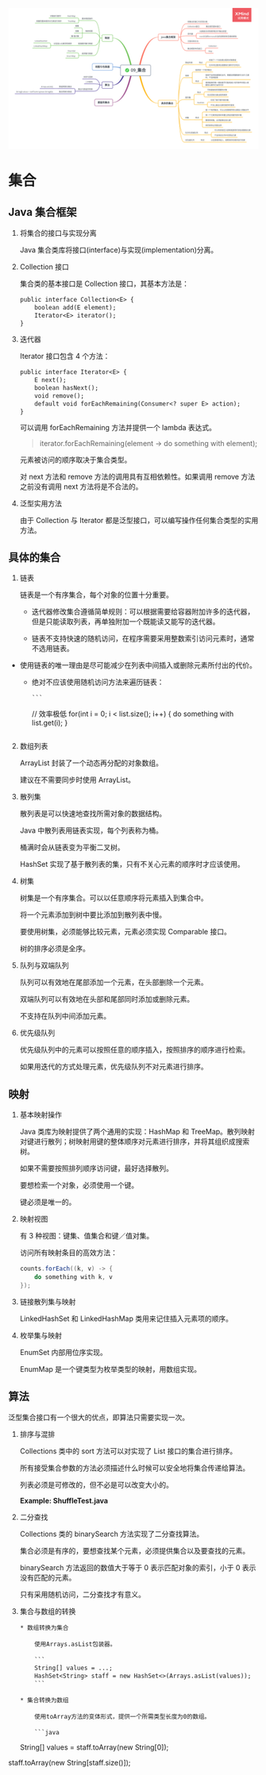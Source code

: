 ![集合](../resources/images/09_集合.png)

# 集合

## Java 集合框架

1. 将集合的接口与实现分离

    Java 集合类库将接口(interface)与实现(implementation)分离。

2. Collection 接口

    集合类的基本接口是 Collection 接口，其基本方法是：

    ```
    public interface Collection<E> {
        boolean add(E element);
        Iterator<E> iterator();
    }
    ```

3. 迭代器

    Iterator 接口包含 4 个方法：

    ```
    public interface Iterator<E> {
        E next();
        boolean hasNext();
        void remove();
        default void forEachRemaining(Consumer<? super E> action);
    }
    ```

    可以调用 forEachRemaining 方法并提供一个 lambda 表达式。

    > iterator.forEachRemaining(element -> do something with element);

    元素被访问的顺序取决于集合类型。

    对 next 方法和 remove 方法的调用具有互相依赖性。如果调用 remove 方法之前没有调用 next 方法将是不合法的。

4. 泛型实用方法

    由于 Collection 与 Iterator 都是泛型接口，可以编写操作任何集合类型的实用方法。

## 具体的集合

1. 链表

    链表是一个有序集合，每个对象的位置十分重要。

    - 迭代器修改集合遵循简单规则：可以根据需要给容器附加许多的迭代器，但是只能读取列表，再单独附加一个既能读又能写的迭代器。

    - 链表不支持快速的随机访问，在程序需要采用整数索引访问元素时，通常不选用链表。

-   使用链表的唯一理由是尽可能减少在列表中间插入或删除元素所付出的代价。

    -   绝对不应该使用随机访问方法来遍历链表：

            ```

        // 效率极低
        for(int i = 0; i < list.size(); i++) {
        do something with list.get(i);
        }

        ```

        ```

2. 数组列表

    ArrayList 封装了一个动态再分配的对象数组。

    建议在不需要同步时使用 ArrayList。

3. 散列集

    散列表是可以快速地查找所需对象的数据结构。

    Java 中散列表用链表实现，每个列表称为桶。

    桶满时会从链表变为平衡二叉树。

    HashSet 实现了基于散列表的集，只有不关心元素的顺序时才应该使用。

4. 树集

    树集是一个有序集合。可以以任意顺序将元素插入到集合中。

    将一个元素添加到树中要比添加到散列表中慢。

    要使用树集，必须能够比较元素，元素必须实现 Comparable 接口。

    树的排序必须是全序。

5. 队列与双端队列

    队列可以有效地在尾部添加一个元素，在头部删除一个元素。

    双端队列可以有效地在头部和尾部同时添加或删除元素。

    不支持在队列中间添加元素。

6. 优先级队列

    优先级队列中的元素可以按照任意的顺序插入，按照排序的顺序进行检索。

    如果用迭代的方式处理元素，优先级队列不对元素进行排序。

## 映射

1. 基本映射操作

    Java 类库为映射提供了两个通用的实现：HashMap 和 TreeMap。散列映射对键进行散列；树映射用键的整体顺序对元素进行排序，并将其组织成搜索树。

    如果不需要按照排列顺序访问键，最好选择散列。

    要想检索一个对象，必须使用一个键。

    键必须是唯一的。

2. 映射视图

    有 3 种视图：键集、值集合和键／值对集。

    访问所有映射条目的高效方法：

    ```java
    counts.forEach((k, v) -> {
        do something with k, v
    });
    ```

3. 链接散列集与映射

    LinkedHashSet 和 LinkedHashMap 类用来记住插入元素项的顺序。

4. 枚举集与映射

    EnumSet 内部用位序实现。

    EnumMap 是一个键类型为枚举类型的映射，用数组实现。

## 算法

泛型集合接口有一个很大的优点，即算法只需要实现一次。

1.  排序与混排

    Collections 类中的 sort 方法可以对实现了 List 接口的集合进行排序。

    所有接受集合参数的方法必须描述什么时候可以安全地将集合传递给算法。

    列表必须是可修改的，但不必是可以改变大小的。

    **Example: ShuffleTest.java**

2.  二分查找

    Collections 类的 binarySearch 方法实现了二分查找算法。

    集合必须是有序的，要想查找某个元素，必须提供集合以及要查找的元素。

    binarySearch 方法返回的数值大于等于 0 表示匹配对象的索引，小于 0 表示没有匹配的元素。

    只有采用随机访问，二分查找才有意义。

3.  集合与数组的转换

        * 数组转换为集合

            使用Arrays.asList包装器。

            ```
            String[] values = ...;
            HashSet<String> staff = new HashSet<>(Arrays.asList(values));
            ```

        * 集合转换为数组

            使用toArray方法的变体形式，提供一个所需类型长度为0的数组。

            ```java

    String[] values = staff.toArray(new String[0]);

staff.toArray(new String[staff.size()]);

```

```
